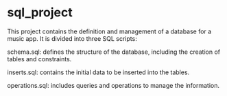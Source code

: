 # sql_project
This project contains the definition and management of a database for a music app. It is divided into three SQL scripts:

schema.sql: defines the structure of the database, including the creation of tables and constraints.

inserts.sql: contains the initial data to be inserted into the tables.

operations.sql: includes queries and operations to manage the information.

